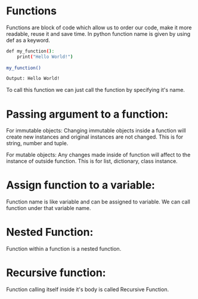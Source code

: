 # Functions

Functions are block of code which allow us to order our code, make it more readable, reuse it and save time. In python function name is given by using def as a keyword. 
```sh
def my_function():
    print("Hello World!")
    
my_function()    
```	
```sh
Output: Hello World!
```

To call this function we can just call the function by specifying it's name.

# Passing argument to a function:

For immutable objects: Changing immutable objects inside a function will create new instances and original instances are not changed. This is for string, number and tuple.

For mutable objects: Any changes made inside of function will affect to the instance of outside function. This is for list, dictionary, class instance.

# Assign function to a variable: 
Function name is like variable and can be assigned to variable. We can call function under that variable name.
	
# Nested Function: 
Function within a function is a nested function.

# Recursive function: 
Function calling itself inside it's body is called Recursive Function.





		